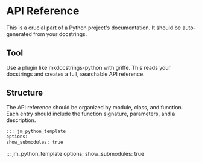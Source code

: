 # API Reference

This is a crucial part of a Python project's documentation.
It should be auto-generated from your docstrings.

## Tool

Use a plugin like mkdocstrings-python with griffe. This reads
your docstrings and creates a full, searchable API reference.

## Structure

The API reference should be organized by module, class, and
function. Each entry should include the function signature, parameters,
and a description.

```markdown
::: jm_python_template
options:
show_submodules: true
```

::: jm_python_template
options:
show_submodules: true
